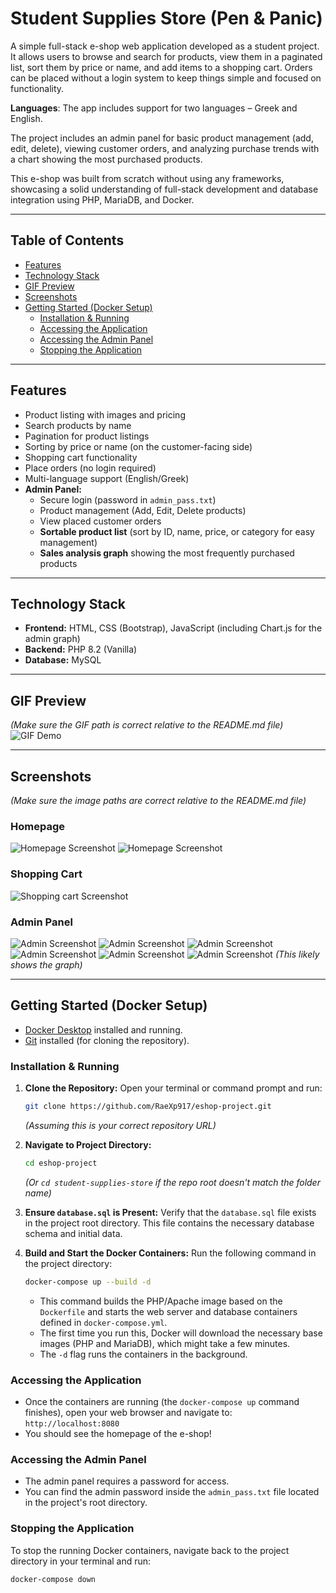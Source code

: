 # Student Supplies Store (Pen & Panic)

A simple full-stack e-shop web application developed as a student project. It allows users to browse and search for products, view them in a paginated list, sort them by price or name, and add items to a shopping cart. Orders can be placed without a login system to keep things simple and focused on functionality.

**Languages**: The app includes support for two languages – Greek and English.

The project includes an admin panel for basic product management (add, edit, delete), viewing customer orders, and analyzing purchase trends with a chart showing the most purchased products.

This e-shop was built from scratch without using any frameworks, showcasing a solid understanding of full-stack development and database integration using PHP, MariaDB, and Docker.

---

## Table of Contents

*   [Features](#features)
*   [Technology Stack](#technology-stack)
*   [GIF Preview](#gif-preview)
*   [Screenshots](#screenshots)
*   [Getting Started (Docker Setup)](#getting-started-docker-setup)
    *   [Installation & Running](#installation--running)
    *   [Accessing the Application](#accessing-the-application)
    *   [Accessing the Admin Panel](#accessing-the-admin-panel)
    *   [Stopping the Application](#stopping-the-application)

---

## Features

*   Product listing with images and pricing
*   Search products by name
*   Pagination for product listings
*   Sorting by price or name (on the customer-facing side)
*   Shopping cart functionality
*   Place orders (no login required)
*   Multi-language support (English/Greek)
*   **Admin Panel:**
    *   Secure login (password in `admin_pass.txt`)
    *   Product management (Add, Edit, Delete products)
    *   View placed customer orders
    *   **Sortable product list** (sort by ID, name, price, or category for easy management)
    *   **Sales analysis graph** showing the most frequently purchased products

---

## Technology Stack

*   **Frontend:** HTML, CSS (Bootstrap), JavaScript (including Chart.js for the admin graph)
*   **Backend:** PHP 8.2 (Vanilla)
*   **Database:** MySQL

---

## GIF Preview

*(Make sure the GIF path is correct relative to the README.md file)*
![GIF Demo](student-supplies-store/assets/store.gif)

---

## Screenshots

*(Make sure the image paths are correct relative to the README.md file)*

### Homepage
![Homepage Screenshot](student-supplies-store/assets/homepage.JPG)
![Homepage Screenshot](student-supplies-store/assets/homepage_2.JPG)

### Shopping Cart
![Shopping cart Screenshot](student-supplies-store/assets/shoping_cart.JPG)

### Admin Panel
![Admin Screenshot](student-supplies-store/assets/admin_login.JPG)
![Admin Screenshot](student-supplies-store/assets/main_page_admin.JPG)
![Admin Screenshot](student-supplies-store/assets/manage_products.JPG)
![Admin Screenshot](student-supplies-store/assets/add_new_product.JPG)
![Admin Screenshot](student-supplies-store/assets/view_order_panel.JPG)
![Admin Screenshot](student-supplies-store/assets/view_panel.JPG)  *(This likely shows the graph)*

---

## Getting Started (Docker Setup)

*   [Docker Desktop](https://www.docker.com/products/docker-desktop/) installed and running.
*   [Git](https://git-scm.com/downloads) installed (for cloning the repository).

### Installation & Running

1.  **Clone the Repository:**
    Open your terminal or command prompt and run:
    ```bash
    git clone https://github.com/RaeXp917/eshop-project.git
    ```
    *(Assuming this is your correct repository URL)*

2.  **Navigate to Project Directory:**
    ```bash
    cd eshop-project
    ```
    *(Or `cd student-supplies-store` if the repo root doesn't match the folder name)*

3.  **Ensure `database.sql` is Present:**
    Verify that the `database.sql` file exists in the project root directory. This file contains the necessary database schema and initial data.

4.  **Build and Start the Docker Containers:**
    Run the following command in the project directory:
    ```bash
    docker-compose up --build -d
    ```
    *   This command builds the PHP/Apache image based on the `Dockerfile` and starts the web server and database containers defined in `docker-compose.yml`.
    *   The first time you run this, Docker will download the necessary base images (PHP and MariaDB), which might take a few minutes.
    *   The `-d` flag runs the containers in the background.

### Accessing the Application

*   Once the containers are running (the `docker-compose up` command finishes), open your web browser and navigate to:
    `http://localhost:8080`
*   You should see the homepage of the e-shop!

### Accessing the Admin Panel

*   The admin panel requires a password for access.
*   You can find the admin password inside the `admin_pass.txt` file located in the project's root directory.

### Stopping the Application

To stop the running Docker containers, navigate back to the project directory in your terminal and run:

```bash
docker-compose down
